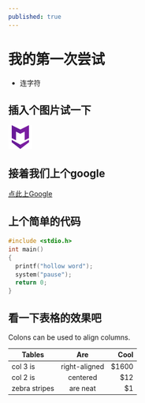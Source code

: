 ```yaml
---
published: true
---
```

# 我的第一次尝试

-  连字符

## 插入个图片试一下
![alt text](https://github.com/adam-p/markdown-here/raw/master/src/common/images/icon48.png "Logo Title Text 1")

## 接着我们上个google
[点此上Google](https://www.google.com)

## 上个简单的代码

```c
#include <stdio.h>
int main()
{
  printf("hollow word");
  system("pause");
  return 0;
}
```

## 看一下表格的效果吧
Colons can be used to align columns.

| Tables        | Are           | Cool  |
| ------------- |:-------------:| -----:|
| col 3 is      | right-aligned | $1600 |
| col 2 is      | centered      |   $12 |
| zebra stripes | are neat      |    $1 |
